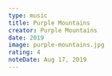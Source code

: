 ```yaml
---
type: music
title: Purple Mountains
creator: Purple Mountains
date: 2019
image: purple-mountains.jpg
rating: 4
noteDate: Aug 17, 2019
---
```

